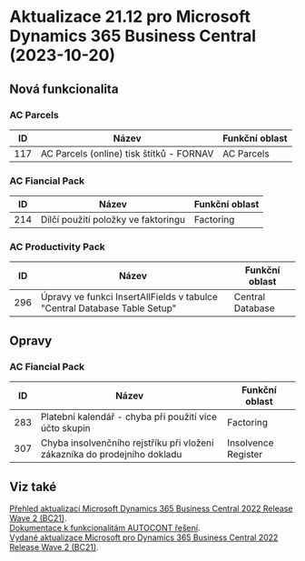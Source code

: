 ﻿# Aktualizace 21.12 pro Microsoft Dynamics 365 Business Central (2023-10-20)

## Nová funkcionalita

### AC Parcels

| ID | Název | Funkční oblast|
| --------- | --------- | --------- |
|117|AC Parcels (online) tisk štítků - FORNAV|AC Parcels|

### AC Fiancial Pack

| ID | Název | Funkční oblast|
| --------- | --------- | --------- |
|214|Dílčí použití položky ve faktoringu|Factoring|

### AC Productivity Pack

| ID | Název | Funkční oblast|
| --------- | --------- | --------- |
|296|Úpravy ve funkci InsertAllFields v tabulce "Central Database Table Setup"|Central Database|

## Opravy

### AC Fiancial Pack

| ID | Název | Funkční oblast|
| --------- | --------- | --------- |
|283|Platební kalendář - chyba při použití více účto skupin|Factoring|
|307|Chyba insolvenčního rejstříku při vložení zákazníka do prodejního dokladu|Insolvence Register|

## Viz také 

[Přehled aktualizací Microsoft Dynamics 365 Business Central 2022 Release Wave 2 (BC21)](Updates-bc21.md).  
[Dokumentace k funkcionalitám AUTOCONT řešení](https://muj.autocont.cz/docs/cs-cz/dynamics365/business-central/AC-Solutions/ac-solutions.html).  
[Vydané aktualizace Microsoft pro Dynamics 365 Business Central 2022 Release Wave 2 (BC21)](https://support.microsoft.com/en-us/topic/released-updates-for-microsoft-dynamics-365-business-central-2022-release-wave-2-8efa5bbb-3cd5-4445-ba3a-0752694bf46f).   

